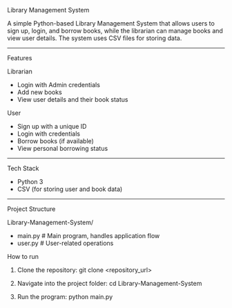 Library Management System

A simple Python-based Library Management System that allows users to sign up, login, and borrow books, while the librarian can manage books and view user details. The system uses CSV files for storing data.

--------

Features

Librarian
- Login with Admin credentials  
- Add new books  
- View user details and their book status  

User
- Sign up with a unique ID  
- Login with credentials  
- Borrow books (if available)  
- View personal borrowing status  

--------

Tech Stack
- Python 3  
- CSV (for storing user and book data)  

--------

Project Structure

Library-Management-System/
- main.py # Main program, handles application flow
- user.py # User-related operations

How to run

1. Clone the repository:
   git clone <repository_url>

2. Navigate into the project folder:
   cd Library-Management-System

3. Run the program:
   python main.py
